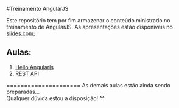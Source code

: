 #Treinamento AngularJS

Este repositório tem por fim armazenar o conteúdo ministrado no treinamento de AngularJS.
As apresentações estão disponíveis no <a href="https://slides.com/renanjohannsendepaula">slides.com</a>;

## Aulas:
<ol>
  <li><a href="http://slides.com/renanjohannsendepaula/hello-angularjs#/">Hello Angularjs</a></li>
  <li><a href="http://slides.com/renanjohannsendepaula/rest-api#/">REST API</a></li>
</ol>

=====================
As demais aulas estão ainda sendo preparadas... <br/>
Qualquer dúvida estou a disposição! ^^
